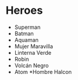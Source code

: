 # Heroes

* Superman
* Batman
* Aquaman
* Mujer Maravilla
* Linterna Verde
* Robin
* Volcán Negro
* Atom
*Hombre Halcon
